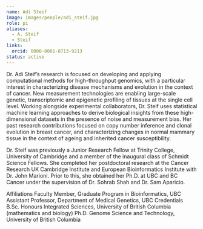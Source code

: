 ```yaml
---
name: Adi Steif
image: images/people/adi_steif.jpg
role: pi
aliases:
  - A. Steif
  - Steif
links:
  orcid: 0000-0001-8713-9213
status: active
---
```


Dr. Adi Steif’s research is focused on developing and applying computational methods for high-throughput genomics, with a particular interest in characterizing disease mechanisms and evolution in the context of cancer. New measurement technologies are enabling large-scale genetic, transcriptomic and epigenetic profiling of tissues at the single cell level. Working alongside experimental collaborators, Dr. Steif uses statistical machine learning approaches to derive biological insights from these high-dimensional datasets in the presence of noise and measurement bias. Her past research contributions focused on copy number inference and clonal evolution in breast cancer, and characterizing changes in normal mammary tissue in the context of ageing and inherited cancer susceptibility.

Dr. Steif was previously a Junior Research Fellow at Trinity College, University of Cambridge and a member of the inaugural class of Schmidt Science Fellows. She completed her postdoctoral research at the Cancer Research UK Cambridge Institute and European Bioinformatics Institute with Dr. John Marioni. Prior to this, she obtained her Ph.D. at UBC and BC Cancer under the supervision of Dr. Sohrab Shah and Dr. Sam Aparicio.

Affiliations
Faculty Member, Graduate Program in Bioinformatics, UBC
Assistant Professor, Department of Medical Genetics, UBC
Credentials
B.Sc. Honours Integrated Sciences, University of British Columbia (mathematics and biology)
Ph.D. Genome Science and Technology, University of British Columbia